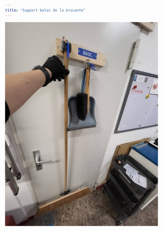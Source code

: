 ```yaml
---
title: "Support balai de la brocante"
---
```


![I_PointRecyclage-21](notes/pieces_jointes/images/i_rangements/i_supportsBalais/I_SupportBalaiBrocante.jpg)